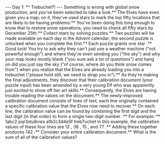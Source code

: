 --- Day 1: ** Trebuchet?! ---
Something is wrong with global snow production, and you've been selected to take a look.** The Elves have even given you a map; on it, they've used stars to mark the top fifty locations that are likely to be having problems.**
You've been doing this long enough to know that to restore snow operations, you need to check all
fifty stars
by December 25th.**
Collect stars by solving puzzles.**  Two puzzles will be made available on each day in the Advent calendar; the second puzzle is unlocked when you complete the first.**  Each puzzle grants
one star
.** Good luck!
You try to ask why they can't just use a
weather machine
("not powerful enough") and where they're even sending you ("the sky") and why your map looks mostly blank ("you sure ask a lot of questions")
and
hang on did you just say the sky ("of course, where do you think snow comes from") when you realize that the Elves are already loading you into a
trebuchet
("please hold still, we need to strap you in").**
As they're making the final adjustments, they discover that their calibration document (your puzzle input) has been
amended
by a very young Elf who was apparently just excited to show off her art skills.** Consequently, the Elves are having trouble reading the values on the document.**
The newly-improved calibration document consists of lines of text; each line originally contained a specific
calibration value
that the Elves now need to recover.** On each line, the calibration value can be found by combining the
first digit
and the
last digit
(in that order) to form a single
two-digit number
.**
For example: **
1abc2
pqr3stu8vwx
a1b2c3d4e5f
treb7uchet
In this example, the calibration values of these four lines are
12
,
38
,
15
, and
77
.** Adding these together produces
142
.**
Consider your entire calibration document.**
What is the sum of all of the calibration values?